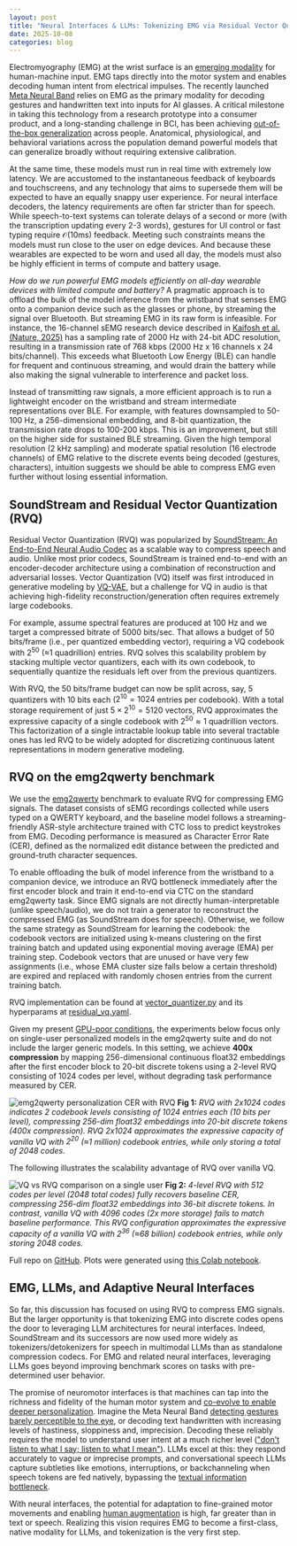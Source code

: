 ```yaml
---
layout: post
title: "Neural Interfaces & LLMs: Tokenizing EMG via Residual Vector Quantization"
date: 2025-10-08
categories: blog
---
```


Electromyography (EMG) at the wrist surface is an [emerging modality](https://www.meta.com/emerging-tech/emg-wearable-technology) for human-machine input. EMG taps directly into the motor system and enables decoding human intent from electrical impulses. The recently launched [Meta Neural Band](https://about.fb.com/news/2025/09/meta-ray-ban-display-ai-glasses-emg-wristband/) relies on EMG as the primary modality for decoding gestures and handwritten text into inputs for AI glasses. A critical milestone in taking this technology from a research prototype into a consumer product, and a long-standing challenge in BCI, has been achieving [out-of-the-box generalization](https://www.nature.com/articles/s41586-025-09255-w) across people. Anatomical, physiological, and behavioral variations across the population demand powerful models that can generalize broadly without requiring extensive calibration.

At the same time, these models must run in real time with extremely low latency. We are accustomed to the instantaneous feedback of keyboards and touchscreens, and any technology that aims to supersede them will be expected to have an equally snappy user experience. For neural interface decoders, the latency requirements are often far stricter than for speech. While speech-to-text systems can tolerate delays of a second or more (with the transcription updating every 2-3 words), gestures for UI control or fast typing require $\mathcal{O}(10\text{ms})$ feedback. Meeting such constraints means the models must run close to the user on edge devices. And because these wearables are expected to be worn and used all day, the models must also be highly efficient in terms of compute and battery usage.

*How do we run powerful EMG models efficiently on all-day wearable devices with limited compute and battery?* A pragmatic approach is to offload the bulk of the model inference from the wristband that senses EMG onto a companion device such as the glasses or phone, by streaming the signal over Bluetooth. But streaming EMG in its raw form is infeasible. For instance, the 16-channel sEMG research device described in [Kaifosh et al. (Nature, 2025)](https://www.nature.com/articles/s41586-025-09255-w) has a sampling rate of 2000 Hz with 24-bit ADC resolution, resulting in a transmission rate of 768 kbps (2000 Hz x 16 channels x 24 bits/channel). This exceeds what Bluetooth Low Energy (BLE) can handle for frequent and continuous streaming, and would drain the battery while also making the signal vulnerable to interference and packet loss.

Instead of transmitting raw signals, a more efficient approach is to run a lightweight encoder on the wristband and stream intermediate representations over BLE. For example, with features downsampled to 50-100 Hz, a 256-dimensional embedding, and 8-bit quantization, the transmission rate drops to 100-200 kbps. This is an improvement, but still on the higher side for sustained BLE streaming. Given the high temporal resolution (2 kHz sampling) and moderate spatial resolution (16 electrode channels) of EMG relative to the discrete events being decoded (gestures, characters), intuition suggests we should be able to compress EMG even further without losing essential information.

## SoundStream and Residual Vector Quantization (RVQ)

Residual Vector Quantization (RVQ) was popularized by [SoundStream: An End-to-End Neural Audio Codec](https://arxiv.org/abs/2107.03312) as a scalable way to compress speech and audio. Unlike most prior codecs, SoundStream is trained end-to-end with an encoder-decoder architecture using a combination of reconstruction and adversarial losses. Vector Quantization (VQ) itself was first introduced in generative modeling by [VQ-VAE](https://arxiv.org/abs/1711.00937), but a challenge for VQ in audio is that achieving high-fidelity reconstruction/generation often requires extremely large codebooks.

For example, assume spectral features are produced at 100 Hz and we target a compressed bitrate of 5000 bits/sec. That allows a budget of 50 bits/frame (i.e., per quantized embedding vector), requiring a VQ codebook with $2^{50}$ (≈1 quadrillion) entries. RVQ solves this scalability problem by stacking multiple vector quantizers, each with its own codebook, to sequentially quantize the residuals left over from the previous quantizers.

With RVQ, the 50 bits/frame budget can now be split across, say, 5 quantizers with 10 bits each ($2^{10} = 1024$ entries per codebook). With a total storage requirement of just $5 \times 2^{10} = 5120$ vectors, RVQ approximates the expressive capacity of a single codebook with $2^{50} \approx 1$ quadrillion vectors. This factorization of a single intractable lookup table into several tractable ones has led RVQ to be widely adopted for discretizing continuous latent representations in modern generative modeling.

## RVQ on the emg2qwerty benchmark

We use the [emg2qwerty](https://arxiv.org/abs/2410.20081) benchmark to evaluate RVQ for compressing EMG signals. The dataset consists of sEMG recordings collected while users typed on a QWERTY keyboard, and the baseline model follows a streaming-friendly ASR-style architecture trained with CTC loss to predict keystrokes from EMG. Decoding performance is measured as Character Error Rate (CER), defined as the normalized edit distance between the predicted and ground-truth character sequences.

To enable offloading the bulk of model inference from the wristband to a companion device, we introduce an RVQ bottleneck immediately after the first encoder block and train it end-to-end via CTC on the standard emg2qwerty task. Since EMG signals are not directly human-interpretable (unlike speech/audio), we do not train a generator to reconstruct the compressed EMG (as SoundStream does for speech). Otherwise, we follow the same strategy as SoundStream for learning the codebook: the codebook vectors are initialized using k-means clustering on the first training batch and updated using exponential moving average (EMA) per training step. Codebook vectors that are unused or have very few assignments (i.e., whose EMA cluster size falls below a certain threshold) are expired and replaced with randomly chosen entries from the current training batch.

RVQ implementation can be found at [vector_quantizer.py](https://github.com/viswanathgs/emg-tokenizer/blob/main/emg2qwerty/vector_quantizer.py) and its hyperparams at [residual_vq.yaml](https://github.com/viswanathgs/emg-tokenizer/blob/main/config/vector_quantizer/residual_vq.yaml).

Given my present [GPU-poor conditions](https://x.com/viswanathgs/status/1935749077553086522), the experiments below focus only on single-user personalized models in the emg2qwerty suite and do not include the larger generic models. In this setting, we achieve **400x compression** by mapping 256-dimensional continuous float32 embeddings after the first encoder block to 20-bit discrete tokens using a 2-level RVQ consisting of 1024 codes per level, without degrading task performance measured by CER.

![emg2qwerty personalization CER with RVQ](https://github.com/viswanathgs/emg-tokenizer/blob/main/assets/emg-tokenizer-fig1.png?raw=true)
**Fig 1:** *RVQ with 2x1024 codes indicates 2 codebook levels consisting of 1024 entries each (10 bits per level), compressing 256-dim float32 embeddings into 20-bit discrete tokens (400x compression). RVQ 2x1024 approximates the expressive capacity of vanilla VQ with $2^{20}$ (≈1 million) codebook entries, while only storing a total of 2048 codes.*

The following illustrates the scalability advantage of RVQ over vanilla VQ.

![VQ vs RVQ comparison on a single user](https://github.com/viswanathgs/emg-tokenizer/blob/main/assets/emg-tokenizer-fig2.png?raw=true)
**Fig 2:** *4-level RVQ with 512 codes per level (2048 total codes) fully recovers baseline CER, compressing 256-dim float32 embeddings into 36-bit discrete tokens. In contrast, vanilla VQ with 4096 codes (2x more storage) fails to match baseline performance. This RVQ configuration approximates the expressive capacity of a vanilla VQ with $2^{36}$ (≈68 billion) codebook entries, while only storing 2048 codes.*

Full repo on [GitHub](https://github.com/viswanathgs/emg-tokenizer). Plots were generated using [this Colab notebook](https://colab.research.google.com/drive/1Q9VelBTyahGMDYFEY2FtkMMKYgwvquRi?usp=sharing).

## EMG, LLMs, and Adaptive Neural Interfaces

So far, this discussion has focused on using RVQ to compress EMG signals. But the larger opportunity is that tokenizing EMG into discrete codes opens the door to leveraging LLM architectures for neural interfaces. Indeed, SoundStream and its successors are now used more widely as tokenizers/detokenizers for speech in multimodal LLMs than as standalone compression codecs. For EMG and related neural interfaces, leveraging LLMs goes beyond improving benchmark scores on tasks with pre-determined user behavior.

The promise of neuromotor interfaces is that machines can tap into the richness and fidelity of the human motor system and [co-evolve to enable deeper personalization](https://youtu.be/PU1h9nhZYtA?si=zNPUDO_VhOmNnJtP&t=270). Imagine the Meta Neural Band [detecting gestures barely perceptible to the eye](https://youtu.be/Kx_nVrEKwTE?si=wkUXWgSmkJXKHo_n&t=47), or decoding text handwritten with increasing levels of hastiness, sloppiness and, imprecision. Decoding these reliably requires the model to understand user intent at a much richer level (["don't listen to what I say; listen to what I mean"](http://neuralnetworksanddeeplearning.com/chap6.html#on_the_future_of_neural_networks)). LLMs excel at this: they respond accurately to vague or imprecise prompts, and conversational speech LLMs capture subtleties like emotions, interruptions, or backchanneling when speech tokens are fed natively, bypassing the [textual information bottleneck](https://arxiv.org/abs/2410.00037).

With neural interfaces, the potential for adaptation to fine-grained motor movements and enabling [human augmentation](https://archive.org/details/Redwood_Center_2019_02_13_Patrick_Kaifosh) is high, far greater than in text or speech. Realizing this vision requires EMG to become a first-class, native modality for LLMs, and tokenization is the very first step.

